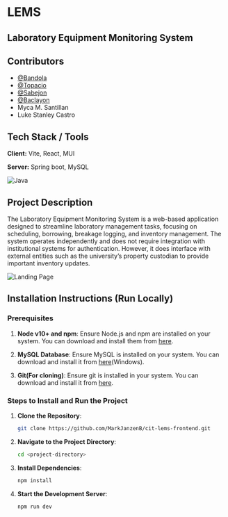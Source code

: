 # LEMS
## Laboratory Equipment Monitoring System

## Contributors
- [@Bandola](https://github.com/MarkJanzenB)
- [@Topacio](https://github.com/dtpco)
- [@Sabejon](https://github.com/NifaNii)
- [@Baclayon](https://github.com/Johnny2-187)
- Myca M. Santillan
- Luke Stanley Castro

## Tech Stack / Tools
**Client:** Vite, React, MUI

**Server:** Spring boot, MySQL

![Java](https://skillicons.dev/icons?i=html,css,javascript,vite,react,spring,mysql)

## Project Description

The Laboratory Equipment Monitoring System is a web-based application designed to streamline laboratory management tasks, focusing on scheduling, borrowing, breakage logging, and inventory management. The system operates independently and does not require integration with institutional systems for authentication. However, it does interface with external entities such as the university’s property custodian to provide important inventory updates.

![Landing Page](https://i.imgur.com/g0LK8rN.png "LEMS Landing Page")

## Installation Instructions (Run Locally)

### Prerequisites
1. **Node v10+ and npm**: Ensure Node.js and npm are installed on your system. You can download and install them from [here](https://nodejs.org/).

2. **MySQL Database**: Ensure MySQL is installed on your system. You can download and install it from [here](https://dev.mysql.com/downloads/installer/)(Windows).

3. **Git(For cloning)**: Ensure git is installed in your system. You can download and install it from [here](https://git-scm.com/downloads/win).

### Steps to Install and Run the Project
1. **Clone the Repository**: 
   ```bash
   git clone https://github.com/MarkJanzenB/cit-lems-frontend.git

2. **Navigate to the Project Directory**: 
   ```bash
   cd <project-directory>

3. **Install Dependencies**: 
   ```bash
   npm install

4. **Start the Development Server**: 
   ```bash
   npm run dev
